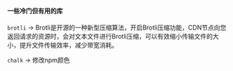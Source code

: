#### 一些冷门但有用的库
`brotli` -> Brotli是开源的一种新型压缩算法，开启Brotli压缩功能，CDN节点向您返回请求的资源时，会对文本文件进行Brotli压缩，可以有效缩小传输文件的大小，提升文件传输效率，减少带宽消耗。

`chalk` -> 修改npm颜色
